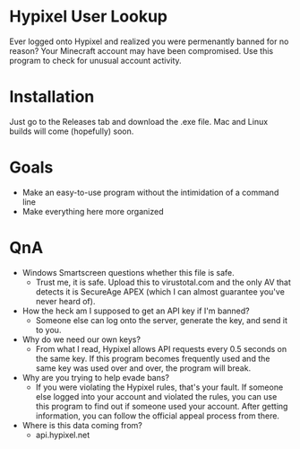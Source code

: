 # Hypixel User Lookup
Ever logged onto Hypixel and realized you were permenantly banned for no reason? Your Minecraft account may have been compromised. Use this program to check for unusual account activity.
# Installation
Just go to the Releases tab and download the .exe file. Mac and Linux builds will come (hopefully) soon. 
# Goals
 - Make an easy-to-use program without the intimidation of a command line
 - Make everything here more organized
# QnA
- Windows Smartscreen questions whether this file is safe.
  - Trust me, it is safe. Upload this to virustotal.com and the only AV that detects it is SecureAge APEX (which I can almost guarantee you've never heard of).
- How the heck am I supposed to get an API key if I'm banned?
  - Someone else can log onto the server, generate the key, and send it to you.
- Why do we need our own keys?
  - From what I read, Hypixel allows API requests every 0.5 seconds on the same key. If this program becomes frequently used and the same key was used over and over, the program will break.
- Why are you trying to help evade bans?
  - If you were violating the Hypixel rules, that's your fault. If someone else logged into your account and violated the rules, you can use this program to find out if someone used your account. After getting information, you can follow the official appeal process from there.
- Where is this data coming from?
  - api.hypixel.net

